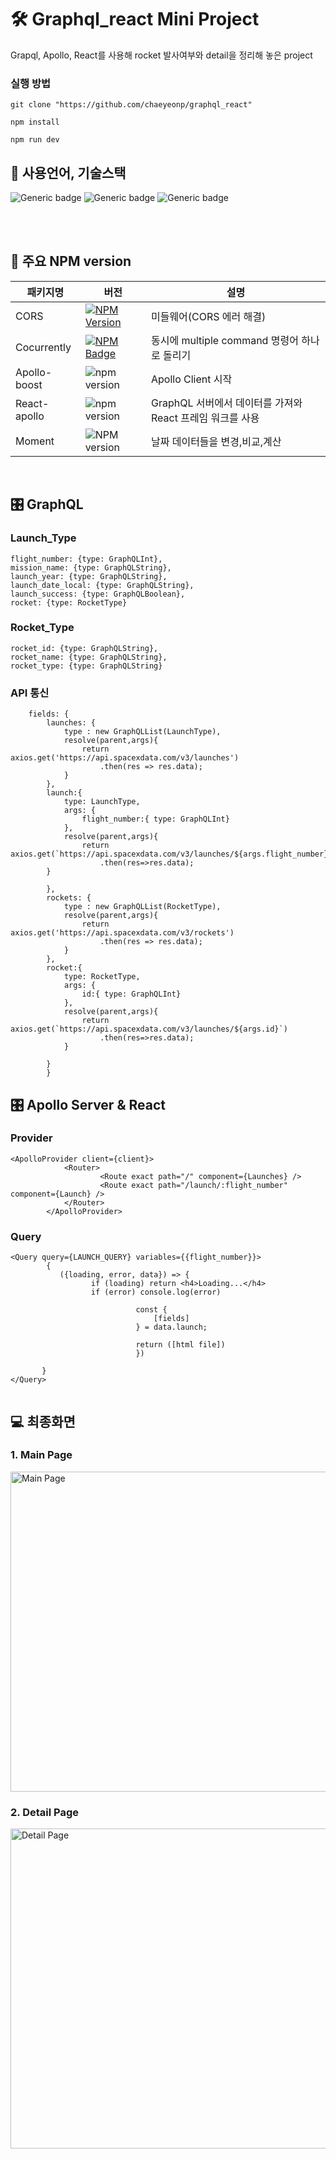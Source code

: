 # 🛠 Graphql_react Mini Project

Grapql, Apollo, React를 사용해 rocket 발사여부와 detail을 정리해 놓은 project


### 실행 방법

```
git clone "https://github.com/chaeyeonp/graphql_react"
    
npm install

npm run dev

```

## 📝 사용언어, 기술스택

![Generic badge](https://img.shields.io/badge/language-GraphQL-skyblue.svg)
![Generic badge](https://img.shields.io/badge/framework-React-green.svg)
![Generic badge](https://img.shields.io/badge/server-Apollo-green.svg)


<br><br>

## 📕 주요 NPM version
| 패키지명 | 버전 | 설명 |
| -------- | ---- | ---- |
| CORS|  [![NPM Version](https://img.shields.io/npm/v/cors.svg)](https://www.npmjs.com/package/cors)|미들웨어(CORS 에러 해결)|
|Cocurrently|[![NPM Badge](https://nodei.co/npm/concurrently.png?downloads=true)](https://www.npmjs.com/package/concurrently)|동시에 multiple command 명령어 하나로 돌리기|
|Apollo-boost|![npm version](https://badge.fury.io/js/%40apollo%2Fclient.svg)|Apollo Client 시작|
|React-apollo|![npm version](https://badge.fury.io/js/react-apollo.svg)| GraphQL 서버에서 데이터를 가져와 React 프레임 워크를 사용|
|Moment|![NPM version](https://img.shields.io/npm/v/moment.svg?style=flat)|날짜 데이터들을 변경,비교,계산|

<br>

## 🎛 GraphQL

### Launch_Type

```
flight_number: {type: GraphQLInt},
mission_name: {type: GraphQLString},
launch_year: {type: GraphQLString},
launch_date_local: {type: GraphQLString},
launch_success: {type: GraphQLBoolean},
rocket: {type: RocketType}
```

### Rocket_Type

```
rocket_id: {type: GraphQLString},
rocket_name: {type: GraphQLString},
rocket_type: {type: GraphQLString}
```

### API 통신

```
    fields: {
        launches: {
            type : new GraphQLList(LaunchType),
            resolve(parent,args){
                return axios.get('https://api.spacexdata.com/v3/launches')
                    .then(res => res.data);
            }
        },
        launch:{
            type: LaunchType,
            args: {
                flight_number:{ type: GraphQLInt}
            },
            resolve(parent,args){
                return axios.get(`https://api.spacexdata.com/v3/launches/${args.flight_number}`)
                    .then(res=>res.data);
        }

        },
        rockets: {
            type : new GraphQLList(RocketType),
            resolve(parent,args){
                return axios.get('https://api.spacexdata.com/v3/rockets')
                    .then(res => res.data);
            }
        },
        rocket:{
            type: RocketType,
            args: {
                id:{ type: GraphQLInt}
            },
            resolve(parent,args){
                return axios.get(`https://api.spacexdata.com/v3/launches/${args.id}`)
                    .then(res=>res.data);
            }

        }
        }

```

## 🎛 Apollo Server & React

### Provider

```
<ApolloProvider client={client}>
            <Router>
                    <Route exact path="/" component={Launches} />
                    <Route exact path="/launch/:flight_number" component={Launch} />
            </Router>
        </ApolloProvider>
```

### Query
```
<Query query={LAUNCH_QUERY} variables={{flight_number}}>
        {
           ({loading, error, data}) => {
                  if (loading) return <h4>Loading...</h4>
                  if (error) console.log(error)

                            const {
                                [fields]
                            } = data.launch;

                            return ([html file])
                            })
      
       }                     
</Query>
            
```
## 💻 최종화면

### 1. Main Page
<img width="512" alt="Main Page" src="https://user-images.githubusercontent.com/61309080/100190060-d9909900-2f30-11eb-9ba1-63dc6ce6fe66.png">

### 2. Detail Page
<img width="512" alt="Detail Page" src="https://user-images.githubusercontent.com/61309080/100190063-da292f80-2f30-11eb-95f6-150f6d69415d.png">
